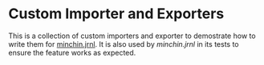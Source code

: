 # Custom Importer and Exporters

This is a collection of custom importers and exporter to demostrate how to
write them for [minchin.jrnl](https://github.com/MinchinWeb/minchin.jrnl). It
is also used by *minchin.jrnl* in its tests to ensure the feature works as
expected.
